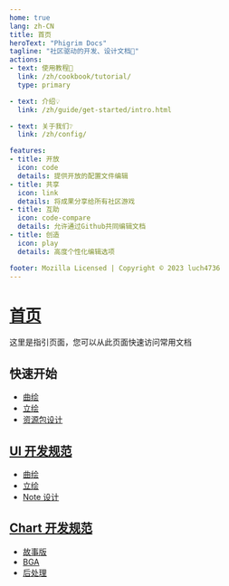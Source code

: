 ```yaml
---
home: true
lang: zh-CN
title: 首页
heroText: "Phigrim Docs"
tagline: "社区驱动的开发、设计文档📰"
actions:
- text: 使用教程🧭
  link: /zh/cookbook/tutorial/
  type: primary

- text: 介绍💡
  link: /zh/guide/get-started/intro.html

- text: 关于我们❔
  link: /zh/config/

features:
- title: 开放
  icon: code
  details: 提供开放的配置文件编辑
- title: 共享
  icon: link
  details: 将成果分享给所有社区游戏
- title: 互助
  icon: code-compare
  details: 允许通过Github共同编辑文档
- title: 创造
  icon: play
  details: 高度个性化编辑选项

footer: Mozilla Licensed | Copyright © 2023 luch4736
---
```


# [首页](../index.md)

这里是指引页面，您可以从此页面快速访问常用文档

[//]: # (TODO 完善index内容和索引)

## 快速开始

- [曲绘](../UI/Illustration.md)
- [立绘](../UI/Tachie.md)
- [资源包设计](../UI/NoteDesign.md)

## [UI 开发规范](../UI_dev/index.md)

- [曲绘](../UI_dev/Illustration.md)
- [立绘](../UI_dev/Tachie.md)
- [Note 设计](../UI_dev/NoteDesign.md)

## [Chart 开发规范](../Chart_dev/index.md)

- [故事版](../Chart_dev/StoryBorad.md)
- [BGA](../Chart_dev/BGA.md)
- [后处理](../Chart_dev/post.md)
